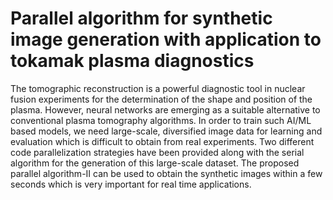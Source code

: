 # Parallel algorithm for synthetic image generation with application to tokamak plasma diagnostics

The tomographic reconstruction is a powerful diagnostic tool in nuclear fusion experiments for the determination of the shape and position of the plasma. However, neural networks are emerging as a suitable alternative to conventional plasma tomography algorithms. In order to train such AI/ML based models, we need large-scale, diversified image data for learning and evaluation which is difficult to obtain from real experiments. Two different code parallelization strategies have been provided along with the serial algorithm for the generation of this large-scale dataset. The proposed parallel algorithm-II can be used to obtain the synthetic images within a few seconds which is very important for real time applications.  

